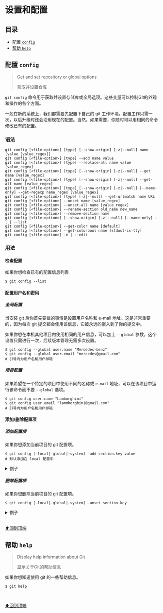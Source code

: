 

# 设置和配置

## 目录

- [配置 `config`](#配置-config)
- [帮助 `help`](#帮助-help)

## 配置 `config`

> Get and set repository or global options
>
> 获取并设置仓库

`git config` 命令用于获取并设置存储库或全局选项。这些变量可以控制Git的外观和操作的各个方面。

一般在新的系统上，我们都需要先配置下自己的 git 工作环境。配置工作只需一次，以后升级时还会沿用现在的配置。当然，如果需要，你随时可以用相同的命令修改已有的配置。

### 语法

```
git config [<file-option>] [type] [--show-origin] [-z|--null] name [value [value_regex]]
git config [<file-option>] [type] --add name value
git config [<file-option>] [type] --replace-all name value [value_regex]
git config [<file-option>] [type] [--show-origin] [-z|--null] --get name [value_regex]
git config [<file-option>] [type] [--show-origin] [-z|--null] --get-all name [value_regex]
git config [<file-option>] [type] [--show-origin] [-z|--null] [--name-only] --get-regexp name_regex [value_regex]
git config [<file-option>] [type] [-z|--null] --get-urlmatch name URL
git config [<file-option>] --unset name [value_regex]
git config [<file-option>] --unset-all name [value_regex]
git config [<file-option>] --rename-section old_name new_name
git config [<file-option>] --remove-section name
git config [<file-option>] [--show-origin] [-z|--null] [--name-only] -l | --list
git config [<file-option>] --get-color name [default]
git config [<file-option>] --get-colorbool name [stdout-is-tty]
git config [<file-option>] -e | --edit
```

### 用法

#### 检查配置

如果你想检查已有的配置信息列表

```
$ git config --list
```

#### 配置用户名和密码

##### 全局配置

当安装 git 后你首先要做的事情是设置用户名称和 e-mail 地址。这是非常重要的，因为每次 git 提交都会使用该信息，它被永远的嵌入到了你的提交中。

如果你想在本机其他项目内使用相同的用户信息，可以加上 `--global` 参数，这个设置只需进行一次，后续版本管理无需多次设置。

```
$ git config --global user.name "Mercedes-benz"
$ git config --global user.email "mercedes@gmail.com"
# 引号内为用户名和用户邮箱
```

##### 项目配置

如果希望在一个特定的项目中使用不同的名称或 `e-mail` 地址，可以在该项目中运行该命令而不要 `--global` 选项。

```
$ git config user.name "Lamborghini"
$ git config user.email "lammborghini@gmail.com"
# 引号内为用户名和用户邮箱
```

#### 添加/删除配置项

##### 添加配置项

如果你想添加当前项目的 git 配置项。

```
$ git config [–local|–global|–system] –add section.key value
# 默认添加在 local 配置中
```

<details>

<summary>例子</summary>

注意 add 后面的 `section` 、 `key`、 `value` 一项都不能少，否则添加失败。

```
$ git config -–add site.name yiibai
```

</details>

##### 删除配置项

如果你想删除当前项目的 git 配置项。

```
$ git config [–local|–global|–system] –unset section.key
```

<details>

<summary>例子</summary>

```
$ git config --local -–unset site.name
```

</details>

<br>[⬆回到顶端](#目录)

## 帮助 `help`

> Display help information about Git
>
> 显示关于Git的帮助信息

如果你想知道使用 git 的一些帮助信息。

```
$ git help
```

<br>

[⬆回到顶端](#目录)